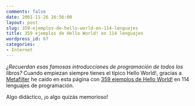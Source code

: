 ```yaml
---
comments: false
date: 2001-11-26 16:56:00
layout: post
slug: 359-ejemplos-de-hello-world-en-114-lenguajes
title: 359 ejemplos de Hello World! en 114 lenguajes
wordpress_id: 67
categories:
- Internet
---
```


_¿Recuerdan esas famosas introducciones de programación de todos los libros?_ Cuando empiezan siempre tienes el típico Hello World!, gracias a [Metafilter](http://www.metafilter.com) he caído en esta página con [359 ejemplos de Hello World!](http://www.uni-karlsruhe.de/~uu9r/lang/html/lang-all.en.html#_link_aleph) en 114 lenguajes de programación.





Algo didáctico, ¡o algo quizás memorioso!
